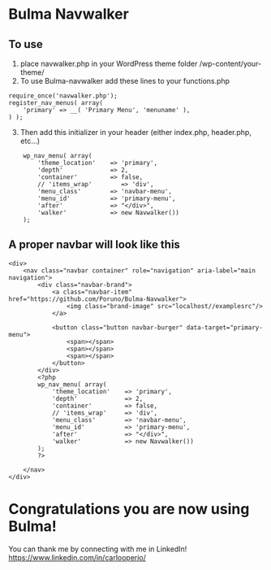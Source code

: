 # Bulma Navwalker

## To use

1) place navwalker.php in your WordPress theme folder /wp-content/your-theme/
2) To use Bulma-navwalker add these lines to your functions.php
```
require_once('navwalker.php');
register_nav_menus( array(
    'primary' => __( 'Primary Menu', 'menuname' ),
) );
```
3) Then add this initializer in your header (either index.php, header.php, etc...)
```
    wp_nav_menu( array(
        'theme_location'    => 'primary',
        'depth'             => 2,
        'container'         => false,
        // 'items_wrap'        => 'div',
        'menu_class'        => 'navbar-menu',
        'menu_id'           => 'primary-menu',
        'after'             => "</div>",
        'walker'            => new Navwalker())
    );
```

## A proper navbar will look like this
```
<div>
    <nav class="navbar container" role="navigation" aria-label="main navigation">
        <div class="navbar-brand">
            <a class="navbar-item" href="https://github.com/Poruno/Bulma-Navwalker">
                <img class="brand-image" src="localhost//examplesrc"/>
            </a>

            <button class="button navbar-burger" data-target="primary-menu">
                <span></span>
                <span></span>
                <span></span>
            </button>
        </div>
        <?php
        wp_nav_menu( array(
            'theme_location'    => 'primary',
            'depth'             => 2,
            'container'         => false,
            // 'items_wrap'     => 'div',
            'menu_class'        => 'navbar-menu',
            'menu_id'           => 'primary-menu',
            'after'             => "</div>",
            'walker'            => new Navwalker())
        );
        ?>

    </nav>
</div>
```

# Congratulations you are now using Bulma!
You can thank me by connecting with me in LinkedIn! https://www.linkedin.com/in/carlooperio/
